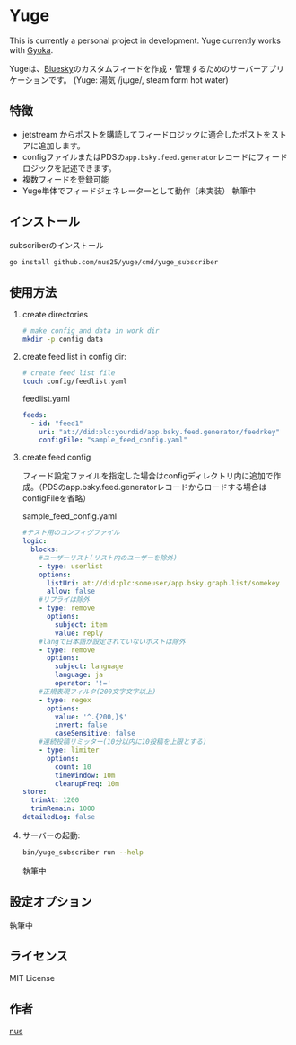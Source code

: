 # Yuge
This is currently a personal project in development. 
Yuge currently works with [Gyoka](https://github.com/nus25/gyoka).

Yugeは、[Bluesky](https://bsky.app)のカスタムフィードを作成・管理するためのサーバーアプリケーションです。
(Yuge: 湯気 /jɯ̟ɡe/, steam form hot water)

## 特徴

- jetstream からポストを購読してフィードロジックに適合したポストをストアに追加します。
- configファイルまたはPDSの`app.bsky.feed.generator`レコードにフィードロジックを記述できます。
- 複数フィードを登録可能
- Yuge単体でフィードジェネレーターとして動作（未実装）
執筆中

## インストール

subscriberのインストール
```bash
go install github.com/nus25/yuge/cmd/yuge_subscriber
```
## 使用方法
1. create directories
    ```bash
    # make config and data in work dir
    mkdir -p config data

    ```

2. create feed list in config dir:
    ```bash
    # create feed list file
    touch config/feedlist.yaml

    ```
    feedlist.yaml
    ```yaml
    feeds:
      - id: "feed1"
        uri: "at://did:plc:yourdid/app.bsky.feed.generator/feedrkey"
        configFile: "sample_feed_config.yaml"
    ```

3. create feed config

    フィード設定ファイルを指定した場合はconfigディレクトリ内に追加で作成。（PDSのapp.bsky.feed.generatorレコードからロードする場合はconfigFileを省略）

    sample_feed_config.yaml
    ```yaml
    #テスト用のコンフィグファイル
    logic:
      blocks:
        #ユーザーリスト(リスト内のユーザーを除外)
        - type: userlist
        options:
          listUri: at://did:plc:someuser/app.bsky.graph.list/somekey
          allow: false
        #リプライは除外
        - type: remove
          options:
            subject: item
            value: reply
        #langで日本語が設定されていないポストは除外
        - type: remove
          options:
            subject: language
            language: ja
            operator: '!='
        #正規表現フィルタ(200文字文字以上)
        - type: regex
          options:
            value: '^.{200,}$'
            invert: false 
            caseSensitive: false
        #連続投稿リミッター(10分以内に10投稿を上限とする)
        - type: limiter
          options:
            count: 10
            timeWindow: 10m
            cleanupFreq: 10m
    store:
      trimAt: 1200
      trimRemain: 1000
    detailedLog: false
    ```


4. サーバーの起動:

   ```bash
   bin/yuge_subscriber run --help
   ```
   執筆中

## 設定オプション
執筆中

## ライセンス

MIT License

## 作者

[nus](https://bsky.app/profile/nus.bsky.social)
